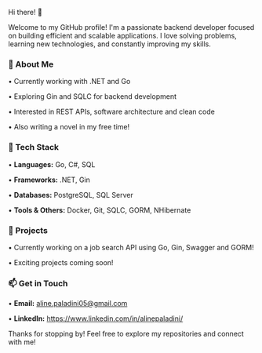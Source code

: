 Hi there! 👋

<p>Welcome to my GitHub profile! I'm a passionate backend developer focused on building efficient and scalable applications. I love solving problems, learning new technologies, and constantly improving my skills.</p>


<h3>🚀 About Me </h3>

• Currently working with .NET and Go

• Exploring Gin and SQLC for backend development

• Interested in REST APIs, software architecture and clean code

• Also writing a novel in my free time!



<h3>🔧 Tech Stack</h3>

• <b>Languages:</b> Go, C#, SQL

• <b>Frameworks:</b> .NET, Gin

• <b>Databases:</b> PostgreSQL, SQL Server

• <b>Tools & Others:</b> Docker, Git, SQLC, GORM, NHibernate


<h3>📌 Projects</h3>

• Currently working on a job search API using Go, Gin, Swagger and GORM!

• Exciting projects coming soon!


<h3>📫 Get in Touch</h3>

• <b>Email:</b> aline.paladini05@gmail.com

• <b>LinkedIn:</b> https://www.linkedin.com/in/alinepaladini/


<p>Thanks for stopping by!  Feel free to explore my repositories and connect with me!</p>

